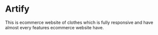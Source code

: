 # Artify
This is ecommerce website of clothes which is fully responsive and have almost every features ecommerce website have.  
